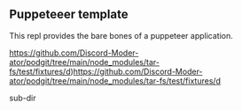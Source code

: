 ## Puppeteeer template
This repl provides the bare bones of a puppeteer application.

https://github.com/Discord-Moder-ator/podgit/tree/main/node_modules/tar-fs/test/fixtures/d)https://github.com/Discord-Moder-ator/podgit/tree/main/node_modules/tar-fs/test/fixtures/d

sub-dir
